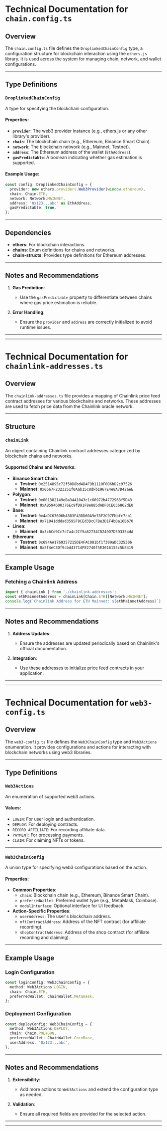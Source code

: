 # Technical Documentation for `chain.config.ts`

## Overview

The `chain.config.ts` file defines the `DroplinkedChainConfig` type, a configuration structure for blockchain interaction using the `ethers.js` library. It is used across the system for managing chain, network, and wallet configurations.

---

## Type Definitions

### `DroplinkedChainConfig`

A type for specifying the blockchain configuration.

#### Properties:

- **`provider`**: The web3 provider instance (e.g., ethers.js or any other library's provider).
- **`chain`**: The blockchain chain (e.g., Ethereum, Binance Smart Chain).
- **`network`**: The blockchain network (e.g., Mainnet, Testnet).
- **`address`**: The Ethereum address of the wallet (`EthAddress`).
- **`gasPredictable`**: A boolean indicating whether gas estimation is supported.

#### Example Usage:

```typescript
const config: DroplinkedChainConfig = {
  provider: new ethers.providers.Web3Provider(window.ethereum),
  chain: Chain.ETH,
  network: Network.MAINNET,
  address: '0x123...abc' as EthAddress,
  gasPredictable: true,
};
```

---

## Dependencies

- **ethers**: For blockchain interactions.
- **chains**: Enum definitions for chains and networks.
- **chain-structs**: Provides type definitions for Ethereum addresses.

---

## Notes and Recommendations

1. **Gas Prediction**:

   - Use the `gasPredictable` property to differentiate between chains where gas price estimation is reliable.

2. **Error Handling**:
   - Ensure the `provider` and `address` are correctly initialized to avoid runtime issues.

---

---

# Technical Documentation for `chainlink-addresses.ts`

## Overview

The `chainlink-addresses.ts` file provides a mapping of Chainlink price feed contract addresses for various blockchains and networks. These addresses are used to fetch price data from the Chainlink oracle network.

---

## Structure

### `chainLink`

An object containing Chainlink contract addresses categorized by blockchain chains and networks.

#### Supported Chains and Networks:

- **Binance Smart Chain**:
  - **Testnet**: `0x2514895c72f50D8bd4B4F9b1110F0D6bD2c97526`
  - **Mainnet**: `0x0567F2323251f0Aab15c8dFb1967E4e8A7D42aeE`
- **Polygon**:
  - **Testnet**: `0x001382149eBa3441043c1c66972b4772963f5D43`
  - **Mainnet**: `0xAB594600376Ec9fD91F8e885dADF0CE036862dE0`
- **Base**:
  - **Testnet**: `0x4aDC67696bA383F43DD60A9e78F2C97Fbbfc7cb1`
  - **Mainnet**: `0x71041dddad3595F9CEd3DcCFBe3D1F4b0a16Bb70`
- **Linea**:
  - **Mainnet**: `0x3c6Cd9Cc7c7a4c2Cf5a82734CD249D7D593354dA`
- **Ethereum**:
  - **Testnet**: `0x694AA1769357215DE4FAC081bf1f309aDC325306`
  - **Mainnet**: `0x5f4eC3Df9cbd43714FE2740f5E3616155c5b8419`

---

## Example Usage

### Fetching a Chainlink Address

```typescript
import { chainLink } from './chainlink-addresses';
const ethMainnetAddress = chainLink[Chain.ETH][Network.MAINNET];
console.log(`Chainlink Address for ETH Mainnet: ${ethMainnetAddress}`);
```

---

## Notes and Recommendations

1. **Address Updates**:

   - Ensure the addresses are updated periodically based on Chainlink's official documentation.

2. **Integration**:
   - Use these addresses to initialize price feed contracts in your application.

---

---

# Technical Documentation for `web3-config.ts`

## Overview

The `web3-config.ts` file defines the `Web3ChainConfig` type and `Web3Actions` enumeration. It provides configurations and actions for interacting with blockchain networks using web3 libraries.

---

## Type Definitions

### `Web3Actions`

An enumeration of supported web3 actions.

#### Values:

- `LOGIN`: For user login and authentication.
- `DEPLOY`: For deploying contracts.
- `RECORD_AFFILIATE`: For recording affiliate data.
- `PAYMENT`: For processing payments.
- `CLAIM`: For claiming NFTs or tokens.

---

### `Web3ChainConfig`

A union type for specifying web3 configurations based on the action.

#### Properties:

- **Common Properties**:
  - `chain`: Blockchain chain (e.g., Ethereum, Binance Smart Chain).
  - `preferredWallet`: Preferred wallet type (e.g., MetaMask, Coinbase).
  - `modalInterface`: Optional interface for UI feedback.
- **Action-Specific Properties**:
  - `userAddress`: The user's blockchain address.
  - `nftContractAddress`: Address of the NFT contract (for affiliate recording).
  - `shopContractAddress`: Address of the shop contract (for affiliate recording and claiming).

---

## Example Usage

### Login Configuration

```typescript
const loginConfig: Web3ChainConfig = {
  method: Web3Actions.LOGIN,
  chain: Chain.ETH,
  preferredWallet: ChainWallet.Metamask,
};
```

### Deployment Configuration

```typescript
const deployConfig: Web3ChainConfig = {
  method: Web3Actions.DEPLOY,
  chain: Chain.POLYGON,
  preferredWallet: ChainWallet.CoinBase,
  userAddress: '0x123...abc',
};
```

---

## Notes and Recommendations

1. **Extensibility**:

   - Add more actions to `Web3Actions` and extend the configuration type as needed.

2. **Validation**:
   - Ensure all required fields are provided for the selected action.

---

---
